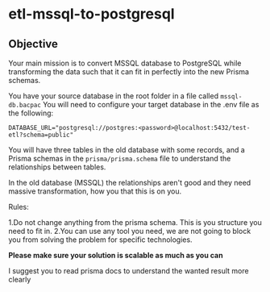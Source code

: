 # etl-mssql-to-postgresql

## Objective

Your main mission is to convert MSSQL database to PostgreSQL while transforming the data such that
it can fit in perfectly into the new Prisma schemas.

You have your source database in the root folder in a file called `mssql-db.bacpac`
You will need to configure your target database in the .env file as the following:

    DATABASE_URL="postgresql://postgres:<password>@localhost:5432/test-etl?schema=public"

You will have three tables in the old database with some records, and a Prisma schemas in the `prisma/prisma.schema` file
to understand the relationships between tables.

In the old database (MSSQL) the relationships aren't good and they need massive transformation, how you that this is on you.

Rules:

1.Do not change anything from the prisma schema. This is you structure you need to fit in.
2.You can use any tool you need, we are not going to block you from solving the problem for specific technologies.

**Please make sure your solution is scalable as much as you can**

I suggest you to read prisma docs to understand the wanted result more clearly
